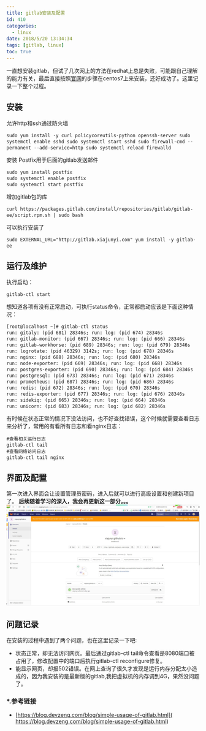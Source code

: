 ```yaml
---
title: gitlab安装及配置
id: 410
categories:
  - linux
date: 2018/5/20 13:34:34     
tags: [gitlab, linux]
toc: true
---
```


一直想安装gitlab，但试了几次网上的方法在redhat上总是失败，可能跟自己理解的能力有关，最后直接按照[官网](https://about.gitlab.com/installation/#centos-7)的步骤在centos7上来安装，还好成功了。这里记录一下整个过程。

<!--more-->

## 安装
允许http和ssh通过防火墙
```shell
sudo yum install -y curl policycoreutils-python openssh-server sudo systemctl enable sshd sudo systemctl start sshd sudo firewall-cmd --permanent --add-service=http sudo systemctl reload firewalld 
```

安装 Postfix用于后面的gitlab发送邮件
```shell
sudo yum install postfix
sudo systemctl enable postfix
sudo systemctl start postfix
```

增加gitlab包的库
```shell
curl https://packages.gitlab.com/install/repositories/gitlab/gitlab-ee/script.rpm.sh | sudo bash
```

可以执行安装了
``` shell
sudo EXTERNAL_URL="http://gitlab.xiajunyi.com" yum install -y gitlab-ee
```

## 运行及维护
执行启动：
```shell
gitlab-ctl start
```
想知道各项有没有正常启动，可执行status命令，正常都启动应该是下面这种情况：
```text
[root@localhost ~]# gitlab-ctl status
run: gitaly: (pid 681) 28346s; run: log: (pid 674) 28346s
run: gitlab-monitor: (pid 667) 28346s; run: log: (pid 666) 28346s
run: gitlab-workhorse: (pid 689) 28346s; run: log: (pid 679) 28346s
run: logrotate: (pid 46329) 3142s; run: log: (pid 678) 28346s
run: nginx: (pid 688) 28346s; run: log: (pid 680) 28346s
run: node-exporter: (pid 669) 28346s; run: log: (pid 668) 28346s
run: postgres-exporter: (pid 690) 28346s; run: log: (pid 684) 28346s
run: postgresql: (pid 673) 28346s; run: log: (pid 671) 28346s
run: prometheus: (pid 687) 28346s; run: log: (pid 686) 28346s
run: redis: (pid 672) 28346s; run: log: (pid 670) 28346s
run: redis-exporter: (pid 677) 28346s; run: log: (pid 676) 28346s
run: sidekiq: (pid 665) 28346s; run: log: (pid 664) 28346s
run: unicorn: (pid 683) 28346s; run: log: (pid 682) 28346s
```
有时候在状态正常的情况下没法访问，也不好查找错误，这个时候就需要查看日志来分析了，常用的有看所有日志和看nginx日志：
```shell
#查看相关运行日志
gitlab-ctl tail
#查看网络访问日志
gitlab-ctl tail nginx
```

## 界面及配置
第一次进入界面会让设置管理员密码，进入后就可以进行高级设置和创建新项目了。
**后续随着学习的深入，我会再更新这一部分。。。**
![img](/img/xjy/gitlab1.jpg)

## 问题记录
在安装的过程中遇到了两个问题，也在这里记录一下吧:
+ 状态正常，却无法访问网页。最后通过gitlab-ctl tail命令查看是8080端口被占用了，修改配置中的端口后执行gitlab-ctl reconfigure修复。
+ 能显示网页，却报502错误。在网上查询了很久才发现是运行内存分配太小造成的，因为我安装的是最新版的gitlab,我把虚拟机的内存调到4G，果然没问题了。


### *.参考链接 
+ [https://blog.devzeng.com/blog/simple-usage-of-gitlab.html](
https://blog.devzeng.com/blog/simple-usage-of-gitlab.html)
